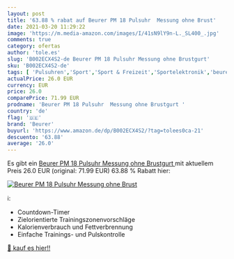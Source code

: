 ```yaml
---
layout: post
title: '63.88 % rabat auf Beurer PM 18 Pulsuhr  Messung ohne Brust'
date: 2021-03-20 11:29:22
image: 'https://m.media-amazon.com/images/I/41sN9lY9n-L._SL400_.jpg'
comments: true
category: ofertas
author: 'tole.es'
slug: 'B002ECX4S2-de Beurer PM 18 Pulsuhr Messung ohne Brustgurt'
sku: 'B002ECX4S2-de'
tags: [ 'Pulsuhren','Sport','Sport & Freizeit','Sportelektronik','beurer', ]
actualPrice: 26.0 EUR
currency: EUR
price: 26.0
comparePrice: 71.99 EUR
prodname: 'Beurer PM 18 Pulsuhr  Messung ohne Brustgurt '
country: 'de'
flag: '🇩🇪'
brand: 'Beurer'
buyurl: 'https://www.amazon.de/dp/B002ECX4S2/?tag=tolees0ca-21'
descuento: '63.88'
average: '26.0'
---
```


Es gibt ein [Beurer PM 18 Pulsuhr  Messung ohne Brustgurt ](https://www.amazon.de/dp/B002ECX4S2/?tag=tolees0ca-21) mit aktuellem Preis 26.0 EUR (original: 71.99 EUR) 63.88 % Rabatt hier:

[![Beurer PM 18 Pulsuhr  Messung ohne Brust](https://m.media-amazon.com/images/I/41sN9lY9n-L._SL400_.jpg)](https://www.amazon.de/dp/B002ECX4S2/?tag=tolees0ca-21)

ℹ️:

- Countdown-Timer
- Zielorientierte Trainingszonenvorschläge
- Kalorienverbrauch und Fettverbrennung
- Einfache Trainings- und Pulskontrolle

[🛒 kauf es hier!!](https://www.amazon.de/dp/B002ECX4S2/?tag=tolees0ca-21)
